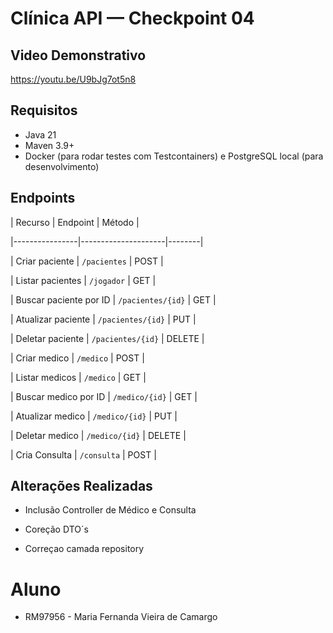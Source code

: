 # Clínica API — Checkpoint 04

## Video Demonstrativo
https://youtu.be/U9bJg7ot5n8 

## Requisitos
- Java 21
- Maven 3.9+
- Docker (para rodar testes com Testcontainers) e PostgreSQL local (para desenvolvimento)

## Endpoints 

| Recurso        | Endpoint            | Método | 

|----------------|---------------------|--------|

| Criar paciente  | `/pacientes`          | POST   | 

| Listar pacientes | `/jogador`        | GET    |

| Buscar paciente por ID | `/pacientes/{id}` | GET |

| Atualizar paciente | `/pacientes/{id}`   | PUT    |

| Deletar paciente  | `/pacientes/{id}`    | DELETE |

| Criar medico  | `/medico`          | POST   | 

| Listar medicos | `/medico`        | GET    |

| Buscar medico por ID | `/medico/{id}` | GET |

| Atualizar medico | `/medico/{id}`   | PUT    |

| Deletar medico  | `/medico/{id}`    | DELETE |

| Cria Consulta  | `/consulta`    | POST |



## Alterações Realizadas

- Inclusão Controller de Médico e Consulta

- Coreção DTO´s

- Correçao camada repository



# Aluno

- RM97956 - Maria Fernanda Vieira de Camargo
